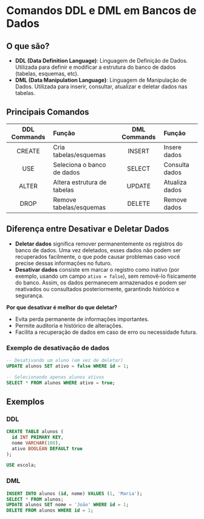 # Comandos DDL e DML em Bancos de Dados

## O que são?

- **DDL (Data Definition Language)**: Linguagem de Definição de Dados. Utilizada para definir e modificar a estrutura do banco de dados (tabelas, esquemas, etc).
- **DML (Data Manipulation Language)**: Linguagem de Manipulação de Dados. Utilizada para inserir, consultar, atualizar e deletar dados nas tabelas.

## Principais Comandos

| DDL Commands | Função                        | DML Commands | Função                        |
|:------------:|:-----------------------------|:------------:|:-----------------------------|
| CREATE       | Cria tabelas/esquemas        | INSERT       | Insere dados                 |
| USE          | Seleciona o banco de dados   | SELECT       | Consulta dados               |
| ALTER        | Altera estrutura de tabelas  | UPDATE       | Atualiza dados               |
| DROP         | Remove tabelas/esquemas      | DELETE       | Remove dados                 |

## Diferença entre Desativar e Deletar Dados

- **Deletar dados** significa remover permanentemente os registros do banco de dados. Uma vez deletados, esses dados não podem ser recuperados facilmente, o que pode causar problemas caso você precise dessas informações no futuro.
- **Desativar dados** consiste em marcar o registro como inativo (por exemplo, usando um campo `ativo = false`), sem removê-lo fisicamente do banco. Assim, os dados permanecem armazenados e podem ser reativados ou consultados posteriormente, garantindo histórico e segurança.

**Por que desativar é melhor do que deletar?**
- Evita perda permanente de informações importantes.
- Permite auditoria e histórico de alterações.
- Facilita a recuperação de dados em caso de erro ou necessidade futura.

### Exemplo de desativação de dados

```sql
-- Desativando um aluno (em vez de deletar)
UPDATE alunos SET ativo = false WHERE id = 1;

-- Selecionando apenas alunos ativos
SELECT * FROM alunos WHERE ativo = true;
```

## Exemplos

### DDL
```sql
CREATE TABLE alunos (
  id INT PRIMARY KEY,
  nome VARCHAR(100),
  ativo BOOLEAN DEFAULT true
);

USE escola;
```

### DML
```sql
INSERT INTO alunos (id, nome) VALUES (1, 'Maria');
SELECT * FROM alunos;
UPDATE alunos SET nome = 'João' WHERE id = 1;
DELETE FROM alunos WHERE id = 1;
```